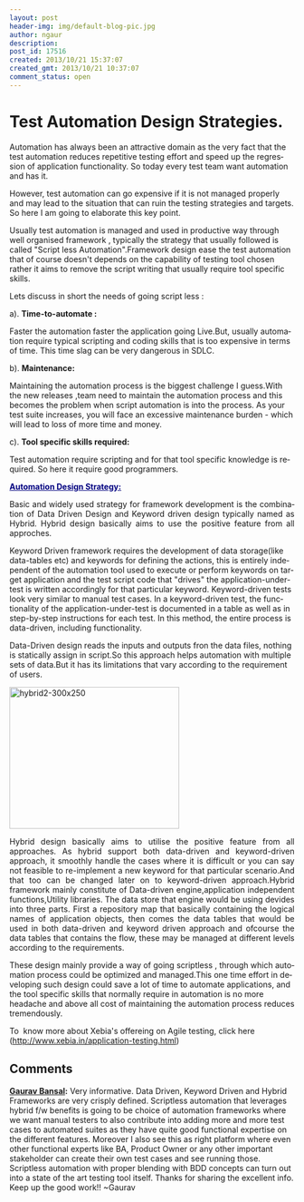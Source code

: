 ```yaml
---
layout: post
header-img: img/default-blog-pic.jpg
author: ngaur
description: 
post_id: 17516
created: 2013/10/21 15:37:07
created_gmt: 2013/10/21 10:37:07
comment_status: open
---
```


# Test Automation Design Strategies.

<p lang="en">Automation has always been an attractive domain as the very fact that the test automation reduces repetitive testing effort and speed up the regression of application functionality. So today every test team want automation and has it.<img title="More..." alt="" src="http://xebee.xebia.in/wp-includes/js/tinymce/plugins/wordpress/img/trans.gif" /></p>

<p lang="en">However, test automation can go expensive if it is not managed properly and may lead to the situation that can ruin the testing strategies and targets. So here I am going to elaborate this key point.</p>

<p lang="en">Usually test automation is managed and used in productive way through well organised framework , typically the strategy that usually followed is called "Script less Automation".Framework design ease the test automation that of course doesn't depends on the capability of testing tool chosen rather it aims to remove the script writing that usually require tool specific skills.</p>

<p lang="en">Lets discuss in short the needs of going script less :</p>

<p>a). <strong>Time-to-automate :</strong>
<p lang="en">Faster the automation faster the application going Live.But, usually automation require typical scripting and coding skills that is too expensive in terms of time. This time slag can be very dangerous in SDLC.</p>
<p lang="en">b). <strong>M</strong><b>aintenance:</b></p>
<p lang="en">Maintaining the automation process is the biggest challenge I guess.With the new releases ,team need to maintain the automation process and this becomes the problem when script automation is into the process. As your test suite increases, you will face an excessive maintenance burden - which will lead to loss of more time and money.</p>
<p lang="en">c). <strong>Tool specific skills required:</strong></p>
<p lang="en">Test automation require scripting and for that tool specific knowledge is required. So here it require good programmers.</p>
<p lang="en" align="JUSTIFY"><span style="text-decoration: underline"><strong><span style="color: #000080;text-decoration: underline">Automation Design Strategy:</span></strong></span></p>
<p lang="en" align="JUSTIFY">Basic and widely used strategy for framework development is the combination of Data Driven Design and Keyword driven design typically named as Hybrid. Hybrid design basically aims to use the positive feature from all approches.</p>
<p lang="en">Keyword Driven framework requires the development of data storage(like data-tables etc) and keywords for defining the actions, this is entirely independent of the automation tool used to execute or perform keywords on target application and the test script code that "drives" the application-under-test is written accordingly for that particular keyword. Keyword-driven tests look very similar to manual test cases. In a keyword-driven test, the functionality of the application-under-test is documented in a table as well as in step-by-step instructions for each test. In this method, the entire process is data-driven, including functionality.</p>
<p lang="en">Data-Driven design reads the inputs and outputs fron the data files, nothing is statically assign in script.So this approach helps automation with multiple sets of data.But it has its limitations that vary according to the requirement of users.</p>
<p lang="en"><a href="http://pinksolutionlayer.org/blog/?attachment_id=54" rel="attachment wp-att-54"><img alt="hybrid2-300x250" src="http://pinksolutionlayer.org/blog/wp-content/uploads/2012/12/hybrid2-300x250.jpg" width="300" height="250" /></a></p>
<p align="JUSTIFY">Hybrid design basically aims to utilise the positive feature from all approaches. As hybrid support both data-driven and keyword-driven approach, it smoothly handle the cases where it is difficult or you can say not feasible to re-implement a new keyword for that particular scenario.And that too can be changed later on to keyword-driven approach.Hybrid framework mainly constitute of Data-driven engine,application independent functions,Utility libraries. The data store that engine would be using devides into three parts. First a repository map that basically containing the logical names of application objects, then comes the data tables that would be used in both data-driven and keyword driven approach and ofcourse the data tables that contains the flow, these may be managed at different levels according to the requirements.</p>
<p lang="en">These design mainly provide a way of going scriptless , through which automation process could be optimized and managed.This one time effort in developing such design could save a lot of time to automate applications, and the tool specific skills that normally require in automation is no more headache and above all cost of maintaining the automation process reduces tremendously.</p>
<p lang="en">To  know more about Xebia's offereing on Agile testing, click here (<a href="https://owa.exchange-login.net/owa/redir.aspx?C=D4mKoJyavkKWbnXjvILVWtIFWDsIqNAIOGfuu5Ys-dcF3tyrwXWx1LyZeq4R7qylZzA-minPQVQ.&amp;URL=http%3a%2f%2fwww.xebia.in%2fapplication-testing.html" target="_blank">http://www.xebia.in/application-testing.html</a>)</p></p>

## Comments

**[Gaurav Bansal](#9452 "2013-10-25 08:59:03"):** Very informative. Data Driven, Keyword Driven and Hybrid Frameworks are very crisply defined. Scriptless automation that leverages hybrid f/w benefits is going to be choice of automation frameworks where we want manual testers to also contribute into adding more and more test cases to automated suites as they have quite good functional expertise on the different features. Moreover I also see this as right platform where even other functional experts like BA, Product Owner or any other important stakeholder can create their own test cases and see running those. Scriptless automation with proper blending with BDD concepts can turn out into a state of the art testing tool itself. Thanks for sharing the excellent info. Keep up the good work!! ~Gaurav

